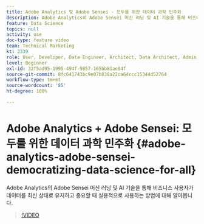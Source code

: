 ```yaml
---
title: Adobe Analytics 및 Adobe Sensei - 모두를 위한 데이터 과학 민주화
description: Adobe Analytics의 Adobe Sensei 머신 러닝 및 AI 기술을 통해 비즈니스 사용자가 데이터를 최신 상태로 유지하고 중요할 때 실용적으로 사용하는 방법에 대해 알아봅니다.
feature: Data Science
topics: null
activity: use
doc-type: feature video
team: Technical Marketing
kt: 2339
role: User, Developer, Data Engineer, Architect, Data Architect, Admin, Leader
level: Beginner
exl-id: 32f5ad95-1995-494f-9857-165bb81ae04f
source-git-commit: 8fc641743bc9e07b838a22ca64ccc15344d52764
workflow-type: tm+mt
source-wordcount: '85'
ht-degree: 100%

---
```


# Adobe Analytics + Adobe Sensei: 모두를 위한 데이터 과학 민주화 {#adobe-analytics-adobe-sensei-democratizing-data-science-for-all}

Adobe Analytics의 Adobe Sensei 머신 러닝 및 AI 기술을 통해 비즈니스 사용자가 데이터를 최신 상태로 유지하고 중요할 때 실용적으로 사용하는 방법에 대해 알아봅니다.

>[!VIDEO](https://video.tv.adobe.com/v/39738/?quality=12&learn=on&captions=kor)
